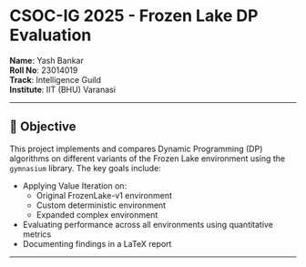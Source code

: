 # CSOC-IG 2025 - Frozen Lake DP Evaluation

**Name**: Yash Bankar  
**Roll No**: 23014019  
**Track**: Intelligence Guild  
**Institute**: IIT (BHU) Varanasi

---

## 📌 Objective

This project implements and compares Dynamic Programming (DP) algorithms on different variants of the Frozen Lake environment using the `gymnasium` library. The key goals include:

- Applying Value Iteration on:
  - Original FrozenLake-v1 environment
  - Custom deterministic environment
  - Expanded complex environment
- Evaluating performance across all environments using quantitative metrics
- Documenting findings in a LaTeX report

---


